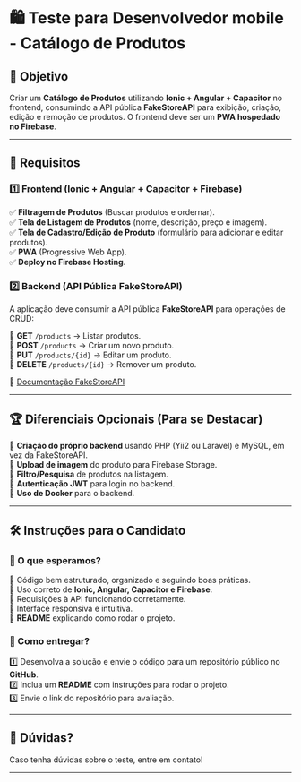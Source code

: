 # 🛍️ Teste para Desenvolvedor mobile - Catálogo de Produtos  

## 📌 Objetivo  
Criar um **Catálogo de Produtos** utilizando **Ionic + Angular + Capacitor** no frontend, consumindo a API pública **FakeStoreAPI** para exibição, criação, edição e remoção de produtos. O frontend deve ser um **PWA hospedado no Firebase**.  

---

## 🎯 Requisitos  

### **1️⃣ Frontend (Ionic + Angular + Capacitor + Firebase)**  
✅ **Filtragem de Produtos** (Buscar produtos e ordernar).  
✅ **Tela de Listagem de Produtos** (nome, descrição, preço e imagem).  
✅ **Tela de Cadastro/Edição de Produto** (formulário para adicionar e editar produtos).  
✅ **PWA** (Progressive Web App).  
✅ **Deploy no Firebase Hosting**.  

### **2️⃣ Backend (API Pública FakeStoreAPI)**  
A aplicação deve consumir a API pública **FakeStoreAPI** para operações de CRUD:  

🔹 **GET** `/products` → Listar produtos.  
🔹 **POST** `/products` → Criar um novo produto.  
🔹 **PUT** `/products/{id}` → Editar um produto.  
🔹 **DELETE** `/products/{id}` → Remover um produto.  

🔗 [Documentação FakeStoreAPI](https://fakestoreapi.com/docs)  

---

## 🏆 Diferenciais Opcionais (Para se Destacar)  
🌟 **Criação do próprio backend** usando PHP (Yii2 ou Laravel) e MySQL, em vez da FakeStoreAPI.  
🌟 **Upload de imagem** do produto para Firebase Storage.  
🌟 **Filtro/Pesquisa** de produtos na listagem.  
🌟 **Autenticação JWT** para login no backend.  
🌟 **Uso de Docker** para o backend.  

---

## 🛠 Instruções para o Candidato  

### **📝 O que esperamos?**  
🔹 Código bem estruturado, organizado e seguindo boas práticas.  
🔹 Uso correto de **Ionic, Angular, Capacitor e Firebase**.  
🔹 Requisições à API funcionando corretamente.  
🔹 Interface responsiva e intuitiva.  
🔹 **README** explicando como rodar o projeto.  

### **🚀 Como entregar?**
1️⃣ Desenvolva a solução e envie o código para um repositório público no **GitHub**.  
2️⃣ Inclua um **README** com instruções para rodar o projeto.  
3️⃣ Envie o link do repositório para avaliação.  

---

## 📩 Dúvidas?  
Caso tenha dúvidas sobre o teste, entre em contato!  

---
